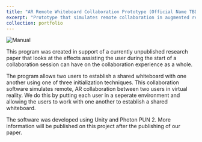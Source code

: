 ```yaml
---
title: "AR Remote Whiteboard Collaboration Prototype (Official Name TBD)"
excerpt: "Prototype that simulates remote collaboration in augmented reality using shared whiteboards<br/><img src='/images/Collaboration splash screen.png'>"
collection: portfolio
---
```

![Manual]('/images/manual.gif')

This program was created in support of a currently unpublished research paper that looks at the effects assisting the user during the start of a collaboration session can have on the collaboration experience as a whole. 

The program allows two users to establish a shared whiteboard with one another using one of three initialization techniques. This collaboration software simulates remote, AR collaboration between two users in virtual reality. We do this by putting each user in a seperate environment and allowing the users to work with one another to establish a shared whiteboard. 

The software was developed using Unity and Photon PUN 2. More information will be published on this project after the publishing of our paper. 
